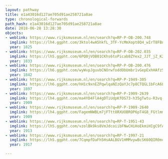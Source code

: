 ```yaml
---
layout: pathway
title: e1a43016d127ae705d91ae258721a8ae
type: chronological-forwards
path_hash: e1a43016d127ae705d91ae258721a8ae
date: 2018-06-28 13:28:30
objects:
- weblink: https://www.rijksmuseum.nl/en/search?q=RP-P-OB-200.748
  imglink: https://lh4.ggpht.com/3ktol4wA5hkfL_3TF-YcMmXopt8Q4_wIrT8FBnYv9UXtDtP-JDllp-HZDkWSyjZH6AHs1XNl_xUywAcHcyHdnEH7QUI=s200
  year: 1825
- weblink: https://www.rijksmuseum.nl/en/search?q=RP-P-OB-202.035
  imglink: https://lh5.ggpht.com/6PQ0jVOB01CKhs6toPicab8ZYex2_JJT_jZ_K2eAWduWxgv-Nk1c1Pmu3bzLnTgvgadG-KDW2nVMFISbzSuaSnrTGZE=s200
  year: 1833
- weblink: https://www.rijksmuseum.nl/en/search?q=RP-P-OB-200.476
  imglink: https://lh6.ggpht.com/wyWvpJguvbCNOrwfoddObUmbr1vGepExhHAfz5k08tbD2jagDjDVCfBo3Qxv9y1jp60HW0mag6qnvLkQxOneV7sfH4c=s200
  year: 1842
- weblink: https://www.rijksmuseum.nl/en/search?q=RP-P-1949-305
  imglink: https://lh6.ggpht.com/hH1c9xnEZPqwlqaNIzQaYJc7p8CTQGL1bFcA6L7M86cuEyGAA_eT2qDwLir8E78yFH1drWbDWx6U4eaCuiqEQSXkVEk=s200
  year: 1897
- weblink: https://www.rijksmuseum.nl/en/search?q=RP-P-1909-2639
  imglink: https://lh4.ggpht.com/ma4YD4FlA4gDTiUdpKfOS73-h35gTwtu-R3vq-Mfz1GI1JgW4e3mlONdFk8dc-Cm-3F_qE6Yndt5v4QdG-AiV5T2IPg=s200
  year: 1909
- weblink: https://www.rijksmuseum.nl/en/search?q=RP-P-1909-2640
  imglink: https://lh4.ggpht.com/FagemNWBLm7jFTtt8RXUOBROP6pT4G8_FGtlmmGw9WTxi_dC57O1KZUZxSrU6-2_bsX9_uV1g1F4HqwJlrRBHlET9g=s200
  year: 1909
- weblink: https://www.rijksmuseum.nl/en/search?q=RP-T-1951-43
  imglink: https://lh5.ggpht.com/vzolBk9ks8VmJdcoiibFNwCHiHoEkmiHIgC9fABdjMzX0TNL9tsLFG-GceNhkPzlzKcWdKrpfgmnKE-CaUqI-Ne6X9E=s200
  year: 1913
- weblink: https://www.rijksmuseum.nl/en/search?q=RP-T-1997-21
  imglink: https://lh5.ggpht.com/7CqmpfDaFh5HsAALBGV1HMMvywBcSK60QIR0mcSn5yTW_iYqMdu9Q23GnXYxSfIK_N21oXlRsUomNxuHBODkOmkqtqSJ=s200
  year: 1917

---
```


